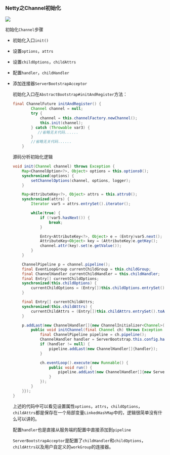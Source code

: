 ### Netty之Channel初始化
![](https://github.com/dqqzj/tutorial/blob/master/netty/src/main/resources/pictures/channel/init.png)

初始化`Channel`步骤

- 初始化入口`init()`

- 设置`options`，`attrs`

- 设置`childOptions`，`childAttrs`

- 配置`handler`，`childHandler`

- 添加连接器`ServerBootstrapAcceptor`  

  初始化入口在`AbstractBootstrap#initAndRegister`方法：

  ```java
  final ChannelFuture initAndRegister() {
          Channel channel = null;
          try {
              channel = this.channelFactory.newChannel();
              this.init(channel);
          } catch (Throwable var3) {
             //省略无关代码......
          }
          //省略无关代码......
      }
  ```

  源码分析初始化逻辑

  ```java
  void init(Channel channel) throws Exception {
      Map<ChannelOption<?>, Object> options = this.options0();
      synchronized(options) {
          setChannelOptions(channel, options, logger);
      }
  
      Map<AttributeKey<?>, Object> attrs = this.attrs0();
      synchronized(attrs) {
          Iterator var5 = attrs.entrySet().iterator();
  
          while(true) {
              if (!var5.hasNext()) {
                  break;
              }
  
              Entry<AttributeKey<?>, Object> e = (Entry)var5.next();
              AttributeKey<Object> key = (AttributeKey)e.getKey();
              channel.attr(key).set(e.getValue());
          }
      }
  
      ChannelPipeline p = channel.pipeline();
      final EventLoopGroup currentChildGroup = this.childGroup;
      final ChannelHandler currentChildHandler = this.childHandler;
      final Entry[] currentChildOptions;
      synchronized(this.childOptions) {
          currentChildOptions = (Entry[])this.childOptions.entrySet().toArray(newOptionArray(0));
      }
  
      final Entry[] currentChildAttrs;
      synchronized(this.childAttrs) {
          currentChildAttrs = (Entry[])this.childAttrs.entrySet().toArray(newAttrArray(0));
      }
  
      p.addLast(new ChannelHandler[]{new ChannelInitializer<Channel>() {
          public void initChannel(final Channel ch) throws Exception {
              final ChannelPipeline pipeline = ch.pipeline();
              ChannelHandler handler = ServerBootstrap.this.config.handler();
              if (handler != null) {
                  pipeline.addLast(new ChannelHandler[]{handler});
              }
  
              ch.eventLoop().execute(new Runnable() {
                  public void run() {
                      pipeline.addLast(new ChannelHandler[]{new ServerBootstrap.ServerBootstrapAcceptor(ch, currentChildGroup, currentChildHandler, currentChildOptions, currentChildAttrs)});
                  }
              });
          }
      }});
  }
  ```

  

  上述的代码中可以看见设置属性`options`，`attrs`，`childOptions`，`childAttrs`都是保存在一个局部变量`LinkedHashMap`中的，逻辑很简单没有什么可以讲的。

  配置`handler`也是直接从服务端的配置中直接添加到`pipeline`

  `ServerBootstrapAcceptor`是配置了`childHandler`和`childOptions`，`childAttrs`以及用户自定义的`workGroup`的连接器。